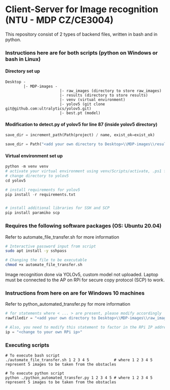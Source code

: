 # Client-Server for Image recognition (NTU - MDP CZ/CE3004)

This repository consist of 2 types of backend files, written in bash and in python.

### Instructions here are for both scripts (python on Windows or bash in Linux)

#### Directory set up

```
Desktop -
        |- MDP-images -
                        |- raw_images (directory to store raw_images)
                        |- results (directory to store results)
                        |- venv (virtual environment)
                        |- yolov5 (git clone git@github.com:ultralytics/yolov5.git)
                        |- best.pt (model)
```

#### Modification to detect.py of yolov5 for line 87 (inside yolov5 directory)

```python
save_dir = increment_path(Path(project) / name, exist_ok=exist_ok)              # original 

save_dir = Path("<add your own directory to Desktop>\\MDP-images\\results")     # changed
```

#### Virtual environment set up
```python
python -m venv venv
# activate your virtual environment using venv/Scripts/activate, .ps1 for powershell, .bat for command prompt
# change directory to yolov5
cd yolov5

# install requirements for yolov5
pip install -r requirements.txt 


# install additional libraries for SSH and SCP
pip install paramiko scp
```

### Requires the following software packages (OS: Ubuntu 20.04)
Refer to automate_file_transfer.sh for more information

```bash
# Interactive password input from script
sudo apt install -y sshpass

# Changing the file to be executable
chmod +x automate_file_transfer.sh
```

Image recognition done via YOLOv5, custom model not uploaded.
Laptop must be connected to the AP on RPi for secure copy protocol (SCP) to work.

### Instructions from here on are for Windows 10 machines
Refer to python_automated_transfer.py for more information

```python
# for statements where < ... > are present, please modify accordingly
rawfiledir = "<add your own directory to Desktop>\\MDP-images\\raw_images\\"

# Also, you need to modify this statement to factor in the RPi IP address
ip = "<change to your own RPi ip>"
```


### Executing scripts

```
# To execute bash script
./automate_file_transfer.sh 1 2 3 4 5           # where 1 2 3 4 5 represent 5 images to be taken from the obstacles

# To execute python script
python ./python_automated_transfer.py 1 2 3 4 5 # where 1 2 3 4 5 represent 5 images to be taken from the obstacles
```